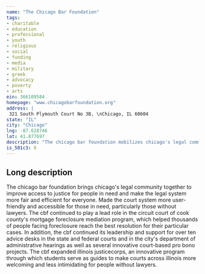 ```yaml
---
name: "The Chicago Bar Foundation"
tags:
- charitable
- education
- professional
- youth
- religious
- social
- funding
- media
- military
- greek
- advocacy
- poverty
- arts
ein: 366109584
homepage: "www.chicagobarfoundation.org"
address: |
 321 South Plymouth Court No 3B, \nChicago, IL 60604
state: "IL"
city: "Chicago"
lng: -87.628746
lat: 41.877697
description: "The chicago bar foundation mobilizes chicago's legal community to improve access to justice. "
is_501c3: X
---
```


## Long description

The chicago bar foundation brings chicago's legal community together to improve access to justice for people in need and make the legal system more fair and efficient for everyone. Made the court system more user-friendly and accessible for those in need, particularly those without lawyers. The cbf continued to play a lead role in the circuit court of cook county's mortgage foreclosure mediation program, which helped thousands of people facing foreclosure reach the best resolution for their particular cases. In addition, the cbf continued its leadership and support for over ten advice desks in the state and federal courts and in the city's department of administrative hearings as well as several innovative court-based pro bono projects. The cbf expanded illinois justicecorps, an innovative program through which students serve as guides to make courts across illinois more welcoming and less intimidating for people without lawyers. 
